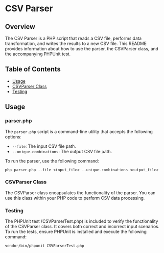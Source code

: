 # CSV Parser

## Overview

The CSV Parser is a PHP script that reads a CSV file, performs data transformation, and writes the results to a new CSV file. This README provides information about how to use the parser, the CSVParser class, and the accompanying PHPUnit test.

## Table of Contents

- [Usage](#usage)
- [CSVParser Class](#csvparser-class)
- [Testing](#testing)

## Usage

### parser.php

The `parser.php` script is a command-line utility that accepts the following options:

- `--file`: The input CSV file path.
- `--unique-combinations`: The output CSV file path.

To run the parser, use the following command:

```shell
php parser.php --file <input_file> --unique-combinations <output_file>
```

### CSVParser Class

The CSVParser class encapsulates the functionality of the parser. You can use this class within your PHP code to perform CSV data processing.

### Testing

The PHPUnit test (CSVParserTest.php) is included to verify the functionality of the CSVParser class. It covers both correct and incorrect input scenarios. To run the tests, ensure PHPUnit is installed and execute the following command:

```shell
vendor/bin/phpunit CSVParserTest.php
```
